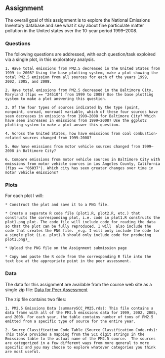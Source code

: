 ## Assignment

The overall goal of this assignment is to explore the National Emissions Inventory database and see what it say about fine particulate matter pollution in the United states over the 10-year period 1999–2008.

### Questions

The following questions are addressed, with each question/task exploired via a single plot, in this exploratory analysis. 

    1. Have total emissions from PM2.5 decreased in the United States from 1999 to 2008? Using the base plotting system, make a plot showing the total PM2.5 emission from all sources for each of the years 1999, 2002, 2005, and 2008.

    2. Have total emissions from PM2.5 decreased in the Baltimore City, Maryland (fips == "24510") from 1999 to 2008? Use the base plotting system to make a plot answering this question.

    3. Of the four types of sources indicated by the type (point, nonpoint, onroad, nonroad) variable, which of these four sources have seen decreases in emissions from 1999–2008 for Baltimore City? Which have seen increases in emissions from 1999–2008? Use the ggplot2 plotting system to make a plot answer this question.

    4. Across the United States, how have emissions from coal combustion-related sources changed from 1999–2008?

    5. How have emissions from motor vehicle sources changed from 1999–2008 in Baltimore City?

    6. Compare emissions from motor vehicle sources in Baltimore City with emissions from motor vehicle sources in Los Angeles County, California (fips == "06037"). Which city has seen greater changes over time in motor vehicle emissions?

### Plots

For each plot I will:

    * Construct the plot and save it to a PNG file.

    * Create a separate R code file (plot1.R, plot2.R, etc.) that constructs the corresponding plot, i.e. code in plot1.R constructs the plot1.png plot. The code file will include code for reading the data so that the plot can be fully reproduced. I will  also include the code that creates the PNG file. _e.g. I will only include the code for a single plot (i.e. plot1.R should only include code for producing plot1.png)_

    * Upload the PNG file on the Assignment submission page

    * Copy and paste the R code from the corresponding R file into the text box at the appropriate point in the peer assessment.

### Data
The data for this assignment are available from the course web site as
a single zip file: [Data for Peer Assessment](https://d396qusza40orc.cloudfront.net/exdata%2Fdata%2FNEI_data.zip)

The zip file contains two files:

    1. PM2.5 Emissions Data (summarySCC_PM25.rds): This file contains a data frame with all of the PM2.5 emissions data for 1999, 2002, 2005, and 2008. For each year, the table contains number of tons of PM2.5 emitted from a specific type of source for the entire year.

    2. Source Classification Code Table (Source_Classification_Code.rds): This table provides a mapping from the SCC digit strings in the Emissions table to the actual name of the PM2.5 source.  The sources are categorized in a few different ways from more general to more specific and you may choose to explore whatever categories you think are most useful. 
